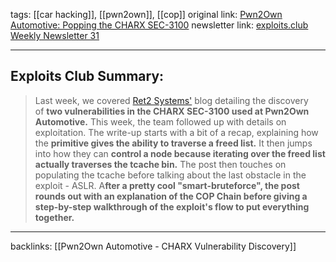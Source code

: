 tags: [[car hacking]], [[pwn2own]], [[cop]]
original link: [Pwn2Own Automotive: Popping the CHARX SEC-3100](https://blog.ret2.io/2024/07/24/pwn2own-auto-2024-charx-exploit/?ref=blog.exploits.club)
newsletter link: [exploits.club Weekly Newsletter 31](https://blog.exploits.club/exploits-club-weekly-newsletter-31/)

---
## Exploits Club Summary:
> Last week, we covered [Ret2 Systems'](https://ret2.io/?ref=blog.exploits.club) blog detailing the discovery of **two vulnerabilities in the CHARX SEC-3100 used at Pwn2Own Automotive.** This week, the team followed up with details on exploitation. The write-up starts with a bit of a recap, explaining how the **primitive gives the ability to traverse a freed list.** It then jumps into how they can **control a node because iterating over the freed list actually traverses the tcache bin.** The post then touches on populating the tcache before talking about the last obstacle in the exploit - ASLR. A**fter a pretty cool "smart-bruteforce", the post rounds out with an explanation of the COP Chain before giving a step-by-step walkthrough of the exploit's flow to put everything together.** 



---
backlinks: 
[[Pwn2Own Automotive - CHARX Vulnerability Discovery]]